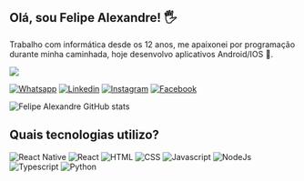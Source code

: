 ## Olá, sou Felipe Alexandre! 🖐️

Trabalho com informática desde os 12 anos, me apaixonei por programação durante minha caminhada, hoje desenvolvo aplicativos Android/IOS 📲.

![](https://komarev.com/ghpvc/?username=fealex95&color=blue)

[![Whatsapp](https://img.shields.io/badge/WhatsApp-25D366?style=for-the-badge&logo=whatsapp&logoColor=white)](https://wa.me/5511991977204)
[![Linkedin](https://img.shields.io/badge/LinkedIn-0077B5?style=for-the-badge&logo=linkedin&logoColor=white)](https://www.linkedin.com/in/felipe-alexandre-b7a99580/)
[![Instagram](https://img.shields.io/badge/Instagram-E4405F?style=for-the-badge&logo=instagram&logoColor=white)](https://www.instagram.com/fealexandre95/)
[![Facebook](https://img.shields.io/badge/Facebook-1877F2?style=for-the-badge&logo=facebook&logoColor=white)](https://www.facebook.com/felipe.alexandre.3348)

![Felipe Alexandre GitHub stats](https://github-readme-stats.vercel.app/api?username=fealex95&count_private=true&show_icons=true&theme=react)

## Quais tecnologias utilizo?

![React Native](https://img.shields.io/badge/React_Native-20232A?style=for-the-badge&logo=react&logoColor=61DAFB)
![React](https://img.shields.io/badge/React-20232A?style=for-the-badge&logo=react&logoColor=61DAFB)
![HTML](https://img.shields.io/badge/HTML5-E34F26?style=for-the-badge&logo=html5&logoColor=white)
![CSS](https://img.shields.io/badge/CSS3-1572B6?style=for-the-badge&logo=css3&logoColor=white)
![Javascript](https://img.shields.io/badge/JavaScript-323330?style=for-the-badge&logo=javascript&logoColor=F7DF1E)
![NodeJs](https://img.shields.io/badge/Node.js-43853D?style=for-the-badge&logo=node.js&logoColor=white)
![Typescript](https://img.shields.io/badge/TypeScript-007ACC?style=for-the-badge&logo=typescript&logoColor=white)
![Python](https://img.shields.io/badge/Python-14354C?style=for-the-badge&logo=python&logoColor=white)


